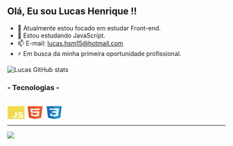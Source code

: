 **<h2>Olá, Eu sou Lucas Henrique !!</h2>**

- 🔭 Atualmente estou focado em estudar Front-end.
- 🌱 Estou estudando JavaScript.
- 📫 E-mail: lucas.hsm15@hotmail.com
- ⚡ Em busca da minha primeira oportunidade profissional.

![Lucas GitHub stats](https://github-readme-stats.vercel.app/api?username=Terchaki&show_icons=true&theme=radical)

**<h3>- Tecnologias -</h3>**
<div style="display: inline_block"><br>
  <img align="center" alt="Rafa-Js" height="30" width="40" src="https://raw.githubusercontent.com/devicons/devicon/master/icons/javascript/javascript-plain.svg">
  <img align="center" alt="Rafa-HTML" height="30" width="40" src="https://raw.githubusercontent.com/devicons/devicon/master/icons/html5/html5-original.svg">
  <img align="center" alt="Rafa-CSS" height="30" width="40" src="https://raw.githubusercontent.com/devicons/devicon/master/icons/css3/css3-original.svg">
</div>
<hr>
<div>  
  <a href="https://www.linkedin.com/in/lucas-henrique-sousa-mendes/"target="_blank"><img src="https://img.shields.io/badge/-LinkedIn-%230077B5?style=for-the-badge&logo=linkedin&logoColor=white"target="_blank"></a> 
</div>
